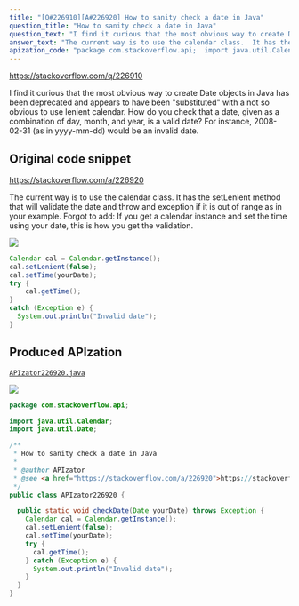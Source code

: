 ```yaml
---
title: "[Q#226910][A#226920] How to sanity check a date in Java"
question_title: "How to sanity check a date in Java"
question_text: "I find it curious that the most obvious way to create Date objects in Java has been deprecated and appears to have been \"substituted\" with a not so obvious to use lenient calendar. How do you check that a date, given as a combination of day, month, and year, is a valid date? For instance, 2008-02-31 (as in yyyy-mm-dd) would be an invalid date."
answer_text: "The current way is to use the calendar class.  It has the setLenient method that will validate the date and throw and exception if it is out of range as in your example. Forgot to add: If you get a calendar instance and set the time using your date, this is how you get the validation."
apization_code: "package com.stackoverflow.api;  import java.util.Calendar; import java.util.Date;  /**  * How to sanity check a date in Java  *  * @author APIzator  * @see <a href=\"https://stackoverflow.com/a/226920\">https://stackoverflow.com/a/226920</a>  */ public class APIzator226920 {    public static void checkDate(Date yourDate) throws Exception {     Calendar cal = Calendar.getInstance();     cal.setLenient(false);     cal.setTime(yourDate);     try {       cal.getTime();     } catch (Exception e) {       System.out.println(\"Invalid date\");     }   } }"
---
```


https://stackoverflow.com/q/226910

I find it curious that the most obvious way to create Date objects in Java has been deprecated and appears to have been &quot;substituted&quot; with a not so obvious to use lenient calendar.
How do you check that a date, given as a combination of day, month, and year, is a valid date?
For instance, 2008-02-31 (as in yyyy-mm-dd) would be an invalid date.



## Original code snippet

https://stackoverflow.com/a/226920

The current way is to use the calendar class.  It has the setLenient method that will validate the date and throw and exception if it is out of range as in your example.
Forgot to add:
If you get a calendar instance and set the time using your date, this is how you get the validation.

<div class="code-logo"><img src="/stackoverflow.png" /></div>

```java
Calendar cal = Calendar.getInstance();
cal.setLenient(false);
cal.setTime(yourDate);
try {
    cal.getTime();
}
catch (Exception e) {
  System.out.println("Invalid date");
}
```

## Produced APIzation

[`APIzator226920.java`](https://github.com/pasqualesalza/apization-temp-data/raw/master/search/APIzator226920.java)

<div class="code-logo"><img src="/apizator.png" /></div>

```java
package com.stackoverflow.api;

import java.util.Calendar;
import java.util.Date;

/**
 * How to sanity check a date in Java
 *
 * @author APIzator
 * @see <a href="https://stackoverflow.com/a/226920">https://stackoverflow.com/a/226920</a>
 */
public class APIzator226920 {

  public static void checkDate(Date yourDate) throws Exception {
    Calendar cal = Calendar.getInstance();
    cal.setLenient(false);
    cal.setTime(yourDate);
    try {
      cal.getTime();
    } catch (Exception e) {
      System.out.println("Invalid date");
    }
  }
}

```